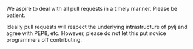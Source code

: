 We aspire to deal with all pull requests in a timely manner. Please be patient.

Ideally pull requests will respect the underlying intrastructure of pylj and agree with PEP8, etc. However, please do not let this put novice programmers off contributing. 
